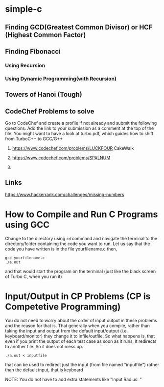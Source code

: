 # simple-c

## Finding GCD(Greatest Common Divisor) or HCF (Highest Common Factor)


## Finding Fibonacci

### Using Recursion

### Using Dynamic Programming(with Recursion)

## Towers of Hanoi (Tough)

## CodeChef Problems to solve

Go to CodeChef and create a profile if not already and submit the following questions. Add the link to your submission as a comment at the top of the file. You might want to have a look at turbo.pdf, which guides how to shift from TurboC++ to GCC/G++

1. https://www.codechef.com/problems/LUCKFOUR  CakeWalk

2. https://www.codechef.com/problems/SPALNUM

3. 

## Links

https://www.hackerrank.com/challenges/missing-numbers

# How to Compile and Run C Programs using GCC

Change to the directory using `cd` command and navigate the terminal to the directory/folder containing the code you want to run. Let us say that the code you have written is in the file yourfilename.c then,
```
gcc yourfilename.c
./a.out
```
and that would start the program on the terminal (just like the black screen of Turbo C, when you run it)

# Input/Output in CP Problems (CP is Competetive Programming)

You do not need to worry about the order of input output in these problems and the reason for that is. That generally when you compile, rather than taking the input and output from the default input/output (i.e. keyboard/monitor) they change it to infile/outfile. So what happens is, that even if you print the output of each test case as soon as it runs, it redirects to another file. So it does not mess up.
```
./a.out < inputfile
```
that can be used to redirect just the input (from file named "inputfile") rather than the default input, that is keyboard

NOTE: You do not have to add extra statements like "Input Radius: "